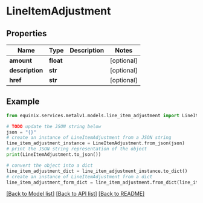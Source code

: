 # LineItemAdjustment


## Properties

Name | Type | Description | Notes
------------ | ------------- | ------------- | -------------
**amount** | **float** |  | [optional] 
**description** | **str** |  | [optional] 
**href** | **str** |  | [optional] 

## Example

```python
from equinix.services.metalv1.models.line_item_adjustment import LineItemAdjustment

# TODO update the JSON string below
json = "{}"
# create an instance of LineItemAdjustment from a JSON string
line_item_adjustment_instance = LineItemAdjustment.from_json(json)
# print the JSON string representation of the object
print(LineItemAdjustment.to_json())

# convert the object into a dict
line_item_adjustment_dict = line_item_adjustment_instance.to_dict()
# create an instance of LineItemAdjustment from a dict
line_item_adjustment_form_dict = line_item_adjustment.from_dict(line_item_adjustment_dict)
```
[[Back to Model list]](../README.md#documentation-for-models) [[Back to API list]](../README.md#documentation-for-api-endpoints) [[Back to README]](../README.md)



